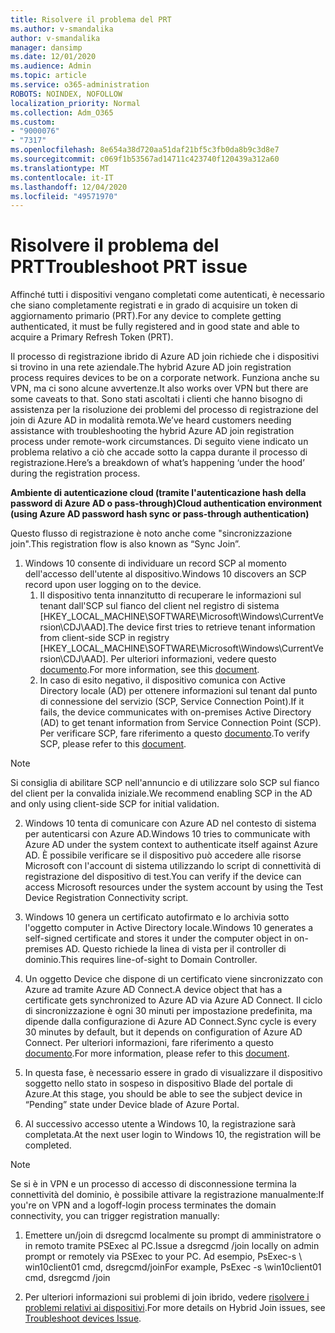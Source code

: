 ```yaml
---
title: Risolvere il problema del PRT
ms.author: v-smandalika
author: v-smandalika
manager: dansimp
ms.date: 12/01/2020
ms.audience: Admin
ms.topic: article
ms.service: o365-administration
ROBOTS: NOINDEX, NOFOLLOW
localization_priority: Normal
ms.collection: Adm_O365
ms.custom:
- "9000076"
- "7317"
ms.openlocfilehash: 8e654a38d720aa51daf21bf5c3fb0da8b9c3d8e7
ms.sourcegitcommit: c069f1b53567ad14711c423740f120439a312a60
ms.translationtype: MT
ms.contentlocale: it-IT
ms.lasthandoff: 12/04/2020
ms.locfileid: "49571970"
---
```

# <a name="troubleshoot-prt-issue"></a><span data-ttu-id="9b8a4-102">Risolvere il problema del PRT</span><span class="sxs-lookup"><span data-stu-id="9b8a4-102">Troubleshoot PRT issue</span></span>

<span data-ttu-id="9b8a4-103">Affinché tutti i dispositivi vengano completati come autenticati, è necessario che siano completamente registrati e in grado di acquisire un token di aggiornamento primario (PRT).</span><span class="sxs-lookup"><span data-stu-id="9b8a4-103">For any device to complete getting authenticated, it must be fully registered and in good state and able to acquire a Primary Refresh Token (PRT).</span></span>

<span data-ttu-id="9b8a4-104">Il processo di registrazione ibrido di Azure AD join richiede che i dispositivi si trovino in una rete aziendale.</span><span class="sxs-lookup"><span data-stu-id="9b8a4-104">The hybrid Azure AD join registration process requires devices to be on a corporate network.</span></span> <span data-ttu-id="9b8a4-105">Funziona anche su VPN, ma ci sono alcune avvertenze.</span><span class="sxs-lookup"><span data-stu-id="9b8a4-105">It also works over VPN but there are some caveats to that.</span></span> <span data-ttu-id="9b8a4-106">Sono stati ascoltati i clienti che hanno bisogno di assistenza per la risoluzione dei problemi del processo di registrazione del join di Azure AD in modalità remota.</span><span class="sxs-lookup"><span data-stu-id="9b8a4-106">We’ve heard customers needing assistance with troubleshooting the hybrid Azure AD join registration process under remote-work circumstances.</span></span> <span data-ttu-id="9b8a4-107">Di seguito viene indicato un problema relativo a ciò che accade sotto la cappa durante il processo di registrazione.</span><span class="sxs-lookup"><span data-stu-id="9b8a4-107">Here’s a breakdown of what’s happening ‘under the hood’ during the registration process.</span></span>

<span data-ttu-id="9b8a4-108">**Ambiente di autenticazione cloud (tramite l'autenticazione hash della password di Azure AD o pass-through)**</span><span class="sxs-lookup"><span data-stu-id="9b8a4-108">**Cloud authentication environment (using Azure AD password hash sync or pass-through authentication)**</span></span>

<span data-ttu-id="9b8a4-109">Questo flusso di registrazione è noto anche come "sincronizzazione join".</span><span class="sxs-lookup"><span data-stu-id="9b8a4-109">This registration flow is also known as “Sync Join”.</span></span>

1. <span data-ttu-id="9b8a4-110">Windows 10 consente di individuare un record SCP al momento dell'accesso dell'utente al dispositivo.</span><span class="sxs-lookup"><span data-stu-id="9b8a4-110">Windows 10 discovers an SCP record upon user logging on to the device.</span></span>
    1. <span data-ttu-id="9b8a4-111">Il dispositivo tenta innanzitutto di recuperare le informazioni sul tenant dall'SCP sul fianco del client nel registro di sistema [HKEY_LOCAL_MACHINE\SOFTWARE\Microsoft\Windows\CurrentVersion\CDJ\AAD].</span><span class="sxs-lookup"><span data-stu-id="9b8a4-111">The device first tries to retrieve tenant information from client-side SCP in registry [HKEY_LOCAL_MACHINE\SOFTWARE\Microsoft\Windows\CurrentVersion\CDJ\AAD].</span></span> <span data-ttu-id="9b8a4-112">Per ulteriori informazioni, vedere questo [documento](https://docs.microsoft.com/azure/active-directory/devices/hybrid-azuread-join-control).</span><span class="sxs-lookup"><span data-stu-id="9b8a4-112">For more information, see this [document](https://docs.microsoft.com/azure/active-directory/devices/hybrid-azuread-join-control).</span></span>
    2. <span data-ttu-id="9b8a4-113">In caso di esito negativo, il dispositivo comunica con Active Directory locale (AD) per ottenere informazioni sul tenant dal punto di connessione del servizio (SCP, Service Connection Point).</span><span class="sxs-lookup"><span data-stu-id="9b8a4-113">If it fails, the device communicates with on-premises Active Directory (AD) to get tenant information from Service Connection Point (SCP).</span></span> <span data-ttu-id="9b8a4-114">Per verificare SCP, fare riferimento a questo [documento](https://docs.microsoft.com/azure/active-directory/devices/hybrid-azuread-join-manual#configure-a-service-connection-point).</span><span class="sxs-lookup"><span data-stu-id="9b8a4-114">To verify SCP, please refer to this [document](https://docs.microsoft.com/azure/active-directory/devices/hybrid-azuread-join-manual#configure-a-service-connection-point).</span></span> 

> [!NOTE]
> <span data-ttu-id="9b8a4-115">Si consiglia di abilitare SCP nell'annuncio e di utilizzare solo SCP sul fianco del client per la convalida iniziale.</span><span class="sxs-lookup"><span data-stu-id="9b8a4-115">We recommend enabling SCP in the AD and only using client-side SCP for initial validation.</span></span>

2. <span data-ttu-id="9b8a4-116">Windows 10 tenta di comunicare con Azure AD nel contesto di sistema per autenticarsi con Azure AD.</span><span class="sxs-lookup"><span data-stu-id="9b8a4-116">Windows 10 tries to communicate with Azure AD under the system context to authenticate itself against Azure AD.</span></span> <span data-ttu-id="9b8a4-117">È possibile verificare se il dispositivo può accedere alle risorse Microsoft con l'account di sistema utilizzando lo script di connettività di registrazione del dispositivo di test.</span><span class="sxs-lookup"><span data-stu-id="9b8a4-117">You can verify if the device can access Microsoft resources under the system account by using the Test Device Registration Connectivity script.</span></span>

3. <span data-ttu-id="9b8a4-118">Windows 10 genera un certificato autofirmato e lo archivia sotto l'oggetto computer in Active Directory locale.</span><span class="sxs-lookup"><span data-stu-id="9b8a4-118">Windows 10 generates a self-signed certificate and stores it under the computer object in on-premises AD.</span></span> <span data-ttu-id="9b8a4-119">Questo richiede la linea di vista per il controller di dominio.</span><span class="sxs-lookup"><span data-stu-id="9b8a4-119">This requires line-of-sight to Domain Controller.</span></span>

4. <span data-ttu-id="9b8a4-120">Un oggetto Device che dispone di un certificato viene sincronizzato con Azure ad tramite Azure AD Connect.</span><span class="sxs-lookup"><span data-stu-id="9b8a4-120">A device object that has a certificate gets synchronized to Azure AD via Azure AD Connect.</span></span> <span data-ttu-id="9b8a4-121">Il ciclo di sincronizzazione è ogni 30 minuti per impostazione predefinita, ma dipende dalla configurazione di Azure AD Connect.</span><span class="sxs-lookup"><span data-stu-id="9b8a4-121">Sync cycle is every 30 minutes by default, but it depends on configuration of Azure AD Connect.</span></span> <span data-ttu-id="9b8a4-122">Per ulteriori informazioni, fare riferimento a questo [documento](https://docs.microsoft.com/azure/active-directory/hybrid/how-to-connect-sync-configure-filtering#organizational-unitbased-filtering).</span><span class="sxs-lookup"><span data-stu-id="9b8a4-122">For more information, please refer to this [document](https://docs.microsoft.com/azure/active-directory/hybrid/how-to-connect-sync-configure-filtering#organizational-unitbased-filtering).</span></span>

5. <span data-ttu-id="9b8a4-123">In questa fase, è necessario essere in grado di visualizzare il dispositivo soggetto nello stato in sospeso in dispositivo Blade del portale di Azure.</span><span class="sxs-lookup"><span data-stu-id="9b8a4-123">At this stage, you should be able to see the subject device in “Pending” state under Device blade of Azure Portal.</span></span>

6. <span data-ttu-id="9b8a4-124">Al successivo accesso utente a Windows 10, la registrazione sarà completata.</span><span class="sxs-lookup"><span data-stu-id="9b8a4-124">At the next user login to Windows 10, the registration will be completed.</span></span> 

> [!NOTE]
> <span data-ttu-id="9b8a4-125">Se si è in VPN e un processo di accesso di disconnessione termina la connettività del dominio, è possibile attivare la registrazione manualmente:</span><span class="sxs-lookup"><span data-stu-id="9b8a4-125">If you're on VPN and a logoff-login process terminates the domain connectivity, you can trigger registration manually:</span></span>
 1. <span data-ttu-id="9b8a4-126">Emettere un/join di dsregcmd localmente su prompt di amministratore o in remoto tramite PSExec al PC.</span><span class="sxs-lookup"><span data-stu-id="9b8a4-126">Issue a dsregcmd /join locally on admin prompt or remotely via PSExec to your PC.</span></span> <span data-ttu-id="9b8a4-127">Ad esempio, PsExec-s \\ win10client01 cmd, dsregcmd/join</span><span class="sxs-lookup"><span data-stu-id="9b8a4-127">For example, PsExec -s \\win10client01 cmd, dsregcmd /join</span></span>

 2. <span data-ttu-id="9b8a4-128">Per ulteriori informazioni sui problemi di join ibrido, vedere [risolvere i problemi relativi ai dispositivi](https://techcommunity.microsoft.com/t5/azure-active-directory-identity/azure-ad-mailbag-frequent-questions-about-using-device-based/ba-p/1257344).</span><span class="sxs-lookup"><span data-stu-id="9b8a4-128">For more details on Hybrid Join issues, see [Troubleshoot devices Issue](https://techcommunity.microsoft.com/t5/azure-active-directory-identity/azure-ad-mailbag-frequent-questions-about-using-device-based/ba-p/1257344).</span></span>
